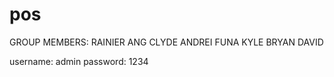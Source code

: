 # pos
GROUP MEMBERS:
RAINIER ANG
CLYDE ANDREI FUNA
KYLE BRYAN DAVID


username: admin
password: 1234
